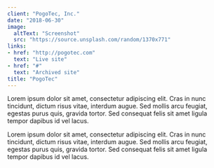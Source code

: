 ```yaml
---
client: "PogoTec, Inc."
date: "2018-06-30"
image:
  altText: "Screenshot"
  src: "https://source.unsplash.com/random/1370x771"
links:
- href: "http://pogotec.com"
  text: "Live site"
- href: "#"
  text: "Archived site"
title: "PogoTec"
---
```


Lorem ipsum dolor sit amet, consectetur adipiscing elit. Cras in nunc tincidunt, dictum risus vitae, interdum augue. Sed mollis arcu feugiat, egestas purus quis, gravida tortor. Sed consequat felis sit amet ligula tempor dapibus id vel lacus.

Lorem ipsum dolor sit amet, consectetur adipiscing elit. Cras in nunc tincidunt, dictum risus vitae, interdum augue. Sed mollis arcu feugiat, egestas purus quis, gravida tortor. Sed consequat felis sit amet ligula tempor dapibus id vel lacus.

